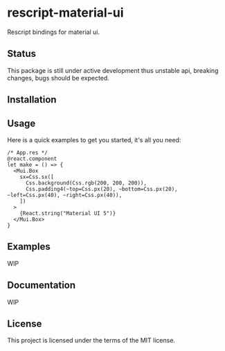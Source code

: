 # rescript-material-ui
Rescript bindings for material ui.

## Status

This package is still under active development thus unstable api, breaking changes, bugs should be expected.

## Installation

## Usage

Here is a quick examples to get you started, it's all you need:

```
/* App.res */
@react.component
let make = () => {
  <Mui.Box
    sx=Css.sx([
      Css.background(Css.rgb(200, 200, 200)),
      Css.padding4(~top=Css.px(20), ~bottom=Css.px(20), ~left=Css.px(40), ~right=Css.px(40)),
    ])
  >
    {React.string("Material UI 5")}
  </Mui.Box>
}
```

## Examples

WIP

## Documentation

WIP

## License

This project is licensed under the terms of the MIT license.
